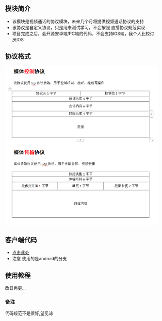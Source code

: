 ## 模块简介

* 该模块是视频通话的协议模块，未来几个月将提供视频通话协议的支持
* 该协议是自定义协议，只是用来测试学习，不会按照 直播协议规范实现
* 项目完成之后，会开源安卓端/PC端的代码，不会支持IOS端，我个人比较讨厌IOS



## 协议格式

![](./src/main/resources/协议.png)




## 客户端代码
-  [点击此处](https://gitee.com/haojiangbo/venomous_sting/tree/master/multimedia)
-  注意  使用的是android的分支

## 使用教程

改日再更...



### 备注

代码规范不是很好,望见谅

